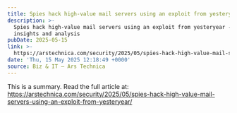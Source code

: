 ```yaml
---
title: Spies hack high-value mail servers using an exploit from yesteryear
description: >-
  Spies hack high-value mail servers using an exploit from yesteryear - Latest
  insights and analysis
pubDate: 2025-05-15
link: >-
  https://arstechnica.com/security/2025/05/spies-hack-high-value-mail-servers-using-an-exploit-from-yesteryear/
date: 'Thu, 15 May 2025 12:18:49 +0000'
source: Biz & IT – Ars Technica
---
```



This is a summary. Read the full article at: https://arstechnica.com/security/2025/05/spies-hack-high-value-mail-servers-using-an-exploit-from-yesteryear/
